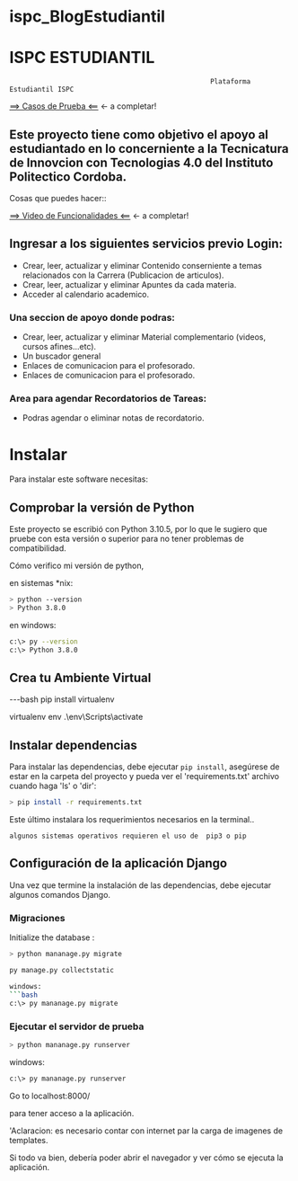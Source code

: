# ispc_BlogEstudiantil

# ISPC ESTUDIANTIL
                                                      Plataforma Estudiantil ISPC



[==> Casos de Prueba <==](###) <- a completar!



## Este proyecto tiene como objetivo el apoyo al estudiantado en lo concerniente a la  Tecnicatura de Innovcion con Tecnologias 4.0 del Instituto Politectico Cordoba.

Cosas que puedes hacer::

[==> Video de Funcionalidades <==](###) <- a completar!

## Ingresar a los siguientes servicios previo Login:
- Crear, leer, actualizar y eliminar Contenido conserniente a temas relacionados con la Carrera (Publicacion de articulos).
- Crear, leer, actualizar y eliminar Apuntes da cada materia.
- Acceder al calendario academico.
### Una seccion de apoyo donde podras:
- Crear, leer, actualizar y eliminar Material complementario (videos, cursos afines...etc).
- Un buscador general
- Enlaces de comunicacion para el profesorado.
- Enlaces de comunicacion para el profesorado.
### Area para agendar Recordatorios de Tareas:
- Podras agendar o eliminar notas de recordatorio.


# Instalar

Para instalar este software necesitas:

## Comprobar la versión de Python
Este proyecto se escribió con Python 3.10.5, por lo que le sugiero que pruebe con esta versión o superior para no tener problemas de compatibilidad.

Cómo verifico mi versión de python,

en sistemas *nix: 

```bash
> python --version
> Python 3.8.0
```

en windows:

```bash
c:\> py --version
c:\> Python 3.8.0
```
## Crea tu Ambiente Virtual
---bash
pip install virtualenv

virtualenv env
.\env\Scripts\activate 

## Instalar dependencias
Para instalar las dependencias, debe ejecutar `pip install`, asegúrese de estar en la carpeta del proyecto y pueda ver el 'requirements.txt' archivo cuando haga 'ls' o 'dir':

```bash
> pip install -r requirements.txt
```
Este último instalara los requerimientos necesarios en la terminal..

`algunos sistemas operativos requieren el uso de  pip3 o pip `

## Configuración de la aplicación Django

Una vez que termine la instalación de las dependencias, debe ejecutar algunos comandos Django.

### Migraciones

Initialize the database
:
```bash
> python mananage.py migrate

py manage.py collectstatic

windows:
```bash
c:\> py mananage.py migrate
```

### Ejecutar el servidor de prueba

```bash
> python mananage.py runserver
```
windows:
```bash
c:\> py mananage.py runserver
```
Go to localhost:8000/

para tener acceso a la aplicación.

'Aclaracion: es necesario contar con internet par la carga de imagenes de templates.

Si todo va bien, debería poder abrir el navegador y ver cómo se ejecuta la aplicación.


